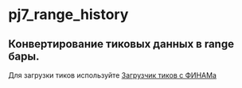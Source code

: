 # pj7_range_history  
## Конвертирование тиковых данных в range бары.  

Для загрузки тиков используйте
[Загрузчик тиков с ФИНАМа](https://github.com/Alkor135/finam_quote_downloader)  

